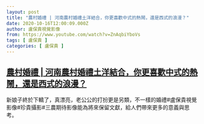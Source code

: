 ```yaml
---
layout: post
title: "農村婚禮 | 河南農村婚禮土洋結合，你更喜歡中式的熱鬧，還是西式的浪漫？"
date: 2020-10-16T12:00:09.000Z
author: 盧保貴視覺影像
from: https://www.youtube.com/watch?v=ZnAqbiYboVs
tags: [ 盧保貴 ]
categories: [ 盧保貴 ]
---
```

<!--1602849609000-->
[農村婚禮 | 河南農村婚禮土洋結合，你更喜歡中式的熱鬧，還是西式的浪漫？](https://www.youtube.com/watch?v=ZnAqbiYboVs)
------

<div>
新娘子終於下轎了，真漂亮，老公公的打扮更是另類，不一樣的婚禮#盧保貴視覺影像#珍貴攝影#三農期待影像能為將來保留文獻，給人們帶來更多的意義與思考。
</div>
